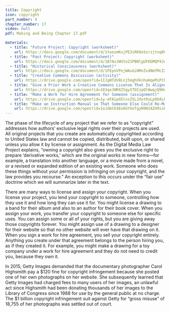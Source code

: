 ```yaml
---
title: Copyright
icon: copyright
part_number: 4
chapter_number: 17
video: null
pdf: Making and Being Chapter 17.pdf

materials:
  - title: "Future Project: Copyright (worksheet)"
    url: https://docs.google.com/document/d/1toezmKujPE3iRK0o5zrzjtnqKMAcVDatiJIz7NHAWRs/edit
  - title: "Past Project: Copyright (worksheet)"
    url: https://docs.google.com/document/d/1B7AxJWUte21PBNlgUFKbMQP4JeY6nuBBoDejRzUl3LA/edit
  - title: "Historical Consciousness (worksheet)"
    url: https://docs.google.com/document/d/1FEpnVPejWAuGiNMnZxdNmfMcZ2KPSGcWuhRPzcLPM3Y/edit
  - title: "Creative Commons Discussion (activity)"
    url: https://drive.google.com/open?id=1IJgHTdV8Lnj5mghXknhaHqeMiPCb2VVh
  - title: "Give a Prior Work a Creative Commons License That Is Aligned with Your Intentions for the Project (assignment)"
    url: https://drive.google.com/open?id=183qxJWRXZVgyXTOIzpQlWwqjQ9HonqWd
  - title: "Make a Work for Hire Agreement for Someone (assignment)"
    url: https://drive.google.com/open?id=1y-eFAipG5lnsZ5LJXotRuLp0U4LRIN6Y
  - title: "Make an Instruction Manual so That Someone Else Could Re-Make Your Project without You (assignment)"
    url: https://drive.google.com/open?id=1oJdmtE4Eo6GYXofgyN9NIAZH9isRVouG
---
```

The phase of the lifecycle of any project that we refer to as “copyright” addresses how authors’ exclusive legal rights over their projects are used. All original projects that you create are automatically copyrighted according to United States law and cannot be copied, distributed, built upon, or shared unless you allow it by license or assignment. As the Digital Media Law Project explains, “owning a copyright also gives you the exclusive right to prepare ‘derivative works,’ which are the original works in new forms—for example, a translation into another language, or a movie made from a novel, or a revised or expanded edition of an existing work. Someone who does these things without your permission is infringing on your copyright, and the law provides you recourse.” An exception to this occurs under the “fair use” doctrine which we will summarize later in the text. 

There are many ways to license and assign your copyright. When you license your project, you lend your copyright to someone, controlling how they use it and how long they can use it for. You might license a drawing to a band for their album and also to an author for their book cover. When you assign your work, you transfer your copyright to someone else for specific uses. You can assign some or all of your rights, but you are giving away those copyrights forever. You might assign use of a drawing to a designer for their website so that no other website will ever have that drawing on it. When you sign a work for hire agreement, you sell your copyright entirely. Anything you create under that agreement belongs to the person hiring you, as if they created it. For example, you might make a drawing for a toy company under a work for hire agreement and they do not need to credit you, because they own it. 

In 2015, Getty Images demanded that the documentary photographer Carol Highsmith pay a $120 fine for copyright infringement because she posted one of her own photographs on her website. She subsequently learned that Getty Images had charged fees to many users of her images, an unlawful act since Highsmith had been donating thousands of her images to the Library of Congress since 1988 for use by the general public at no charge. The $1 billion copyright infringement suit against Getty for “gross misuse” of 18,755 of her photographs was settled out of court. 